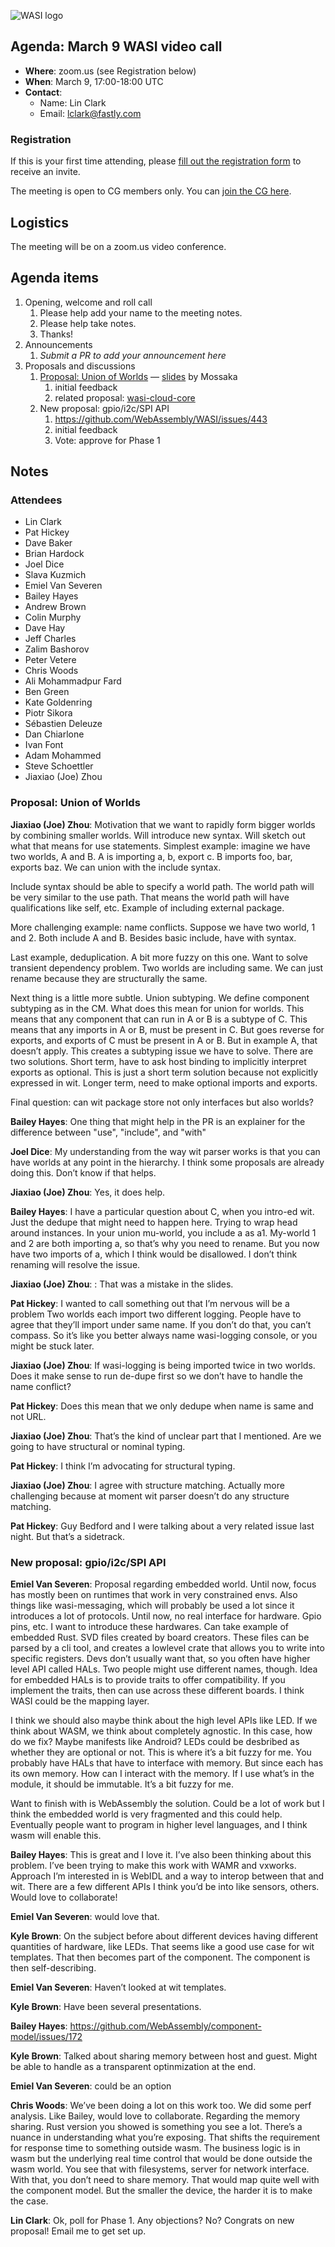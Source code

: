![WASI logo](https://raw.githubusercontent.com/WebAssembly/WASI/main/WASI.png)

## Agenda: March 9 WASI video call

- **Where**: zoom.us (see Registration below)
- **When**: March 9, 17:00-18:00 UTC
- **Contact**:
  - Name: Lin Clark
  - Email: lclark@fastly.com

### Registration

If this is your first time attending, please [fill out the registration form](https://docs.google.com/forms/d/e/1FAIpQLSdpO6Lp2L_dZ2_oiDgzjKx7pb7s2YYHjeSIyfHWZZGSKoZKWQ/viewform?usp=sf_link) to receive an invite.

The meeting is open to CG members only. You can [join the CG here](https://www.w3.org/community/webassembly/).

## Logistics

The meeting will be on a zoom.us video conference.

## Agenda items

1. Opening, welcome and roll call
    1. Please help add your name to the meeting notes.
    1. Please help take notes.
    1. Thanks!
1. Announcements
    1. _Submit a PR to add your announcement here_
1. Proposals and discussions
    1. [Proposal: Union of Worlds](https://github.com/WebAssembly/component-model/issues/169) — [slides](https://docs.google.com/presentation/d/1HD05eyUya-fNYDHG1mfVdQGKPjL_8Sk4rS0TYJHe6aI/edit#slide=id.p) by Mossaka
        1. initial feedback
        2. related proposal: [wasi-cloud-core](https://github.com/WebAssembly/WASI/issues/520)
    2. New proposal: gpio/i2c/SPI API
        1. https://github.com/WebAssembly/WASI/issues/443
        2. initial feedback
        3. Vote: approve for Phase 1

## Notes

### Attendees
- Lin Clark
- Pat Hickey
- Dave Baker
- Brian Hardock
- Joel Dice
- Slava Kuzmich
- Emiel Van Severen
- Bailey Hayes
- Andrew Brown
- Colin Murphy
- Dave Hay
- Jeff Charles
- Zalim Bashorov
- Peter Vetere
- Chris Woods
- Ali Mohammadpur Fard
- Ben Green
- Kate Goldenring
- Piotr Sikora
- Sébastien Deleuze
- Dan Chiarlone
- Ivan Font
- Adam Mohammed
- Steve Schoettler
- Jiaxiao (Joe) Zhou

### Proposal: Union of Worlds

**Jiaxiao (Joe) Zhou**: Motivation that we want to rapidly form bigger worlds by combining smaller worlds. Will introduce new syntax. Will sketch out what that means for use statements. Simplest example: imagine we have two worlds, A and B. A is importing a, b, export c. B imports foo, bar, exports baz. We can union with the include syntax.

Include syntax should be able to specify a world path. The world path will be very similar to the use path. That means the world path will have qualifications like self, etc. Example of including external package.

More challenging example: name conflicts. Suppose we have two world, 1 and 2. Both include A and B. Besides basic include, have with syntax.

Last example, deduplication. A bit more fuzzy on this one. Want to solve transient dependency problem. Two worlds are including same. We can just rename because they are structurally the same.

Next thing is a little more subtle. Union subtyping. We define component subtyping as in the CM. What does this mean for union for worlds. This means that any component that can run in A or B is a subtype of C. This means that any imports in A or B, must be present in C. But goes reverse for exports, and exports of C must be present in A or B. But in example A, that doesn’t apply. This creates a subtyping issue we have to solve. There are two solutions. Short term, have to ask host binding to implicitly interpret exports as optional. This is just a short term solution because not explicitly expressed in wit. Longer term, need to make optional imports and exports.

Final question: can wit package store not only interfaces but also worlds?

**Bailey Hayes**: One thing that might help in the PR is an explainer for the difference between "use", "include", and "with"

**Joel Dice**: My understanding from the way wit parser works is that you can have worlds at any point in the hierarchy. I think some proposals are already doing this. Don’t know if that helps.

**Jiaxiao (Joe) Zhou**: Yes, it does help.

**Bailey Hayes**: I have a particular question about C, when you intro-ed wit. Just the dedupe that might need to happen here. Trying to wrap head around instances. In your union mu-world, you include a as a1. My-world 1 and 2 are both importing a, so that’s why you need to rename. But you now have two imports of a, which I think would be disallowed. I don’t think renaming will resolve the issue.

**Jiaxiao (Joe) Zhou**: : That was a mistake in the slides.

**Pat Hickey**: I wanted to call something out that I’m nervous will be a problem Two worlds each import two different logging. People have to agree that they’ll import under same name. If you don’t do that, you can’t compass. So it’s like you better always name wasi-logging console, or you might be stuck later.

**Jiaxiao (Joe) Zhou**: If wasi-logging is being imported twice in two worlds. Does it make sense to run de-dupe first so we don’t have to handle the name conflict?

**Pat Hickey**: Does this mean that we only dedupe when name is same and not URL.

**Jiaxiao (Joe) Zhou**: That’s the kind of unclear part that I mentioned. Are we going to have structural or nominal typing.

**Pat Hickey**: I think I’m advocating for structural typing.

**Jiaxiao (Joe) Zhou**: I agree with structure matching. Actually more challenging because at moment wit parser doesn’t do any structure matching.

**Pat Hickey**: Guy Bedford and I were talking about a very related issue last night. But that’s a sidetrack.

### New proposal: gpio/i2c/SPI API

**Emiel Van Severen**: Proposal regarding embedded world. Until now, focus has mostly been on runtimes that work in very constrained envs. Also things like wasi-messaging, which will probably be used a lot since it introduces a lot of protocols. Until now, no real interface for hardware. Gpio pins, etc. I want to introduce these hardwares. Can take example of embedded Rust. SVD files created by board creators. These files can be parsed by a cli tool, and creates a lowlevel crate that allows you to write into specific registers. Devs don’t usually want that, so you often have higher level API called HALs. Two people might use different names, though. Idea for embedded HALs is to provide traits to offer compatibility. If you implement the traits, then can use across these different boards. I think WASI could be the mapping layer.

I think we should also maybe think about the high level APIs like LED. If we think about WASM, we think about completely agnostic. In this case, how do we fix? Maybe manifests like Android? LEDs could be desbribed as whether they are optional or not. This is where it’s a bit fuzzy for me. You probably have HALs that have to interface with memory. But since each has its own memory. How can I interact with the memory. If I use what’s in the module, it should be immutable. It’s a bit fuzzy for me.

Want to finish with is WebAssembly the solution. Could be a lot of work but I think the embedded world is very fragmented and this could help. Eventually people want to program in higher level languages, and I think wasm will enable this.

**Bailey Hayes**: This is great and I love it. I’ve also been thinking about this problem. I’ve been trying to make this work with WAMR and vxworks. Approach I’m interested in is WebIDL and a way to interop between that and wit. There are a few different APIs I think you’d be into like sensors, others. Would love to collaborate!

**Emiel Van Severen**: would love that.

**Kyle Brown**: On the subject before about different devices having different quantities of hardware, like LEDs. That seems like a good use case for wit templates. That then becomes part of the component. The component is then self-describing.

**Emiel Van Severen**: Haven’t looked at wit templates.

**Kyle Brown**: Have been several presentations.

**Bailey Hayes**: https://github.com/WebAssembly/component-model/issues/172

**Kyle Brown**: Talked about sharing memory between host and guest. Might be able to handle as a transparent optinmization at the end.

**Emiel Van Severen**: could be an option

**Chris Woods**: We’ve been doing a lot on this work too. We did some perf analysis. Like Bailey, would love to collaborate. Regarding the memory sharing. Rust version you showed is something you see a lot. There’s a nuance in understanding what you’re exposing. That shifts the requirement for response time to something outside wasm. The business logic is in wasm but the underlying real time control that would be done outside the wasm world. You see that with filesystems, server for network interface. With that, you don’t need to share memory. That would map quite well with the component model. But the smaller the device, the harder it is to make the case.

**Lin Clark**: Ok, poll for Phase 1. Any objections? No? Congrats on new proposal! Email me to get set up.

